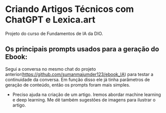# Criando Artigos Técnicos com ChatGPT e Lexica.art

Projeto do curso de Fundamentos de IA da DIO.

## Os principais prompts usados para a geração do Ebook:

Segui a conversa no mesmo chat do projeto anterior(https://github.com/sumanmajumder123/ebook_IA) para testar a continuidade da conversa. Em função disso ele já tinha parâmetros de geração de conteúdo, então os prompts foram mais simples.

- Preciso ajuda na criação de um artigo. Iremos abordar machine learning e deep learning. Me dê também sugestões de imagens para ilustrar o artigo.
